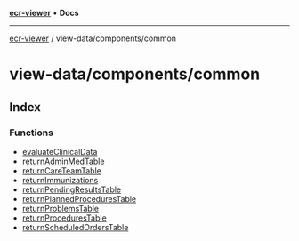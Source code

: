 [**ecr-viewer**](../../../README.md) • **Docs**

***

[ecr-viewer](../../../README.md) / view-data/components/common

# view-data/components/common

## Index

### Functions

- [evaluateClinicalData](functions/evaluateClinicalData.md)
- [returnAdminMedTable](functions/returnAdminMedTable.md)
- [returnCareTeamTable](functions/returnCareTeamTable.md)
- [returnImmunizations](functions/returnImmunizations.md)
- [returnPendingResultsTable](functions/returnPendingResultsTable.md)
- [returnPlannedProceduresTable](functions/returnPlannedProceduresTable.md)
- [returnProblemsTable](functions/returnProblemsTable.md)
- [returnProceduresTable](functions/returnProceduresTable.md)
- [returnScheduledOrdersTable](functions/returnScheduledOrdersTable.md)
